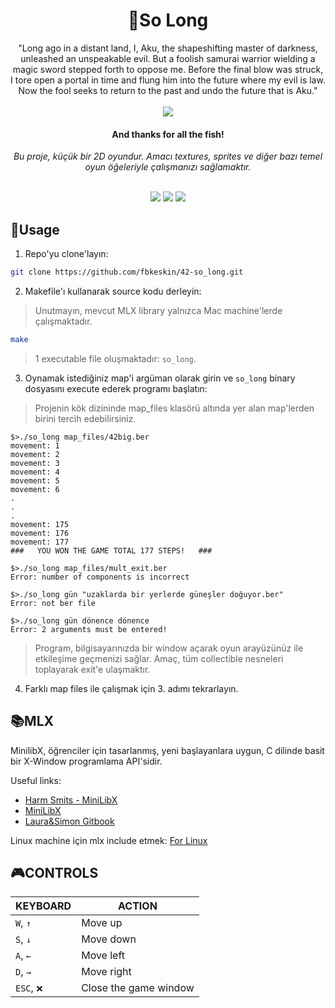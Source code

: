 <div align="center">
	<h1>🐬So Long</h1>
  "Long ago in a distant land, I, Aku, the shapeshifting master of darkness, unleashed an unspeakable evil.
  But a foolish samurai warrior wielding a magic sword stepped forth to oppose me. Before the final blow was struck, 
  I tore open a portal in time and flung him into the future where my evil is law. 
  Now the fool seeks to return to the past and undo the future that is Aku."
  <br>   <br>

  <img src="https://raw.githubusercontent.com/fbkeskin/fbkeskin/master/imgs/gif_samurai.gif"/>
  
  <p align="center">
	<h4>And thanks for all the fish!<br>
  </p></h4>
  <p align="center">
    <i>Bu proje, küçük bir 2D oyundur. Amacı textures, sprites ve diğer bazı temel oyun öğeleriyle çalışmanızı sağlamaktır.
</i>
  </p>
  <br />
	<img src="https://img.shields.io/badge/norminette-passing-success"/>
	<a href="https://developer.apple.com/library/archive/documentation/Performance/Conceptual/ManagingMemory/Articles/FindingLeaks.html"><img src="https://img.shields.io/badge/leaks-none-success" /></a>
	<img src="https://img.shields.io/badge/-100%2F125-success?logo=42&logoColor=fff" />
</div>

## 📝Usage
1. Repo'yu clone'layın: 

```bash
git clone https://github.com/fbkeskin/42-so_long.git
```

2. Makefile'ı kullanarak source kodu derleyin:
> Unutmayın, mevcut MLX library yalnızca Mac machine'lerde çalışmaktadır.
```bash
make
```
> 1 executable file oluşmaktadır: `so_long`.

3. Oynamak istediğiniz map'i argüman olarak girin ve `so_long` binary dosyasını execute ederek programı başlatın:
> Projenin kök dizininde map_files klasörü altında yer alan map'lerden birini tercih edebilirsiniz.
```shell
$>./so_long map_files/42big.ber
movement: 1
movement: 2
movement: 3
movement: 4
movement: 5
movement: 6
.
.
.
movement: 175
movement: 176
movement: 177
###   YOU WON THE GAME TOTAL 177 STEPS!   ###

$>./so_long map_files/mult_exit.ber
Error: number of components is incorrect

$>./so_long gün "uzaklarda bir yerlerde güneşler doğuyor.ber" 
Error: not ber file

$>./so_long gün dönence dönence
Error: 2 arguments must be entered!
```

> Program, bilgisayarınızda bir window açarak oyun arayüzünüz ile etkileşime geçmenizi sağlar. Amaç, tüm collectible nesneleri toplayarak exit'e ulaşmaktır. 

4. Farklı map files ile çalışmak için 3. adımı tekrarlayın.


## 📚MLX
MinilibX, öğrenciler için tasarlanmış, yeni başlayanlara uygun, C dilinde basit bir X-Window programlama API'sidir.<br>

Useful links:
* [Harm Smits - MiniLibX](https://harm-smits.github.io/42docs/libs/minilibx)
* [MiniLibX](https://github.com/42Paris/minilibx-linux)
* [Laura&Simon Gitbook](https://42-cursus.gitbook.io/guide/minilibx)

Linux machine için mlx include etmek: [For Linux](https://harm-smits.github.io/42docs/libs/minilibx/getting_started.html#compilation-on-linux)


## 🎮CONTROLS
|KEYBOARD|ACTION|
|---|---|
|`W`, `↑`|Move up|
|`S`, `↓`|Move down|
|`A`, `←`|Move left|
|`D`, `→`|Move right|
|`ESC`, `❌`|Close the game window|




